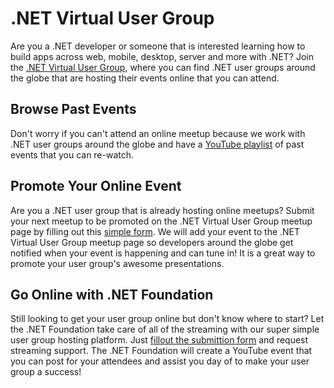 # .NET Virtual User Group

Are you a .NET developer or someone that is interested learning how to build apps across web, mobile, desktop, server and more with .NET? Join the [.NET Virtual User Group](https://www.meetup.com/dotnet-virtual-user-group/), where you can find .NET user groups around the globe that are hosting their events online that you can attend. 

## Browse Past Events

Don't worry if you can't attend an online meetup because we work with .NET user groups around the globe and have a [YouTube playlist](https://www.youtube.com/playlist?list=PL1rZQsJPBU2S4_ZjpE20DJcPT8okkXPja) of past events that you can re-watch.

## Promote Your Online Event

Are you a .NET user group that is already hosting online meetups? Submit your next meetup to be promoted on the .NET Virtual User Group meetup page by filling out this [simple form](https://bit.ly/2OohRR2). We will add your event to the .NET Virtual User Group meetup page so developers around the globe get notified when your event is happening and can tune in! It is a great way to promote your user group's awesome presentations.

## Go Online with .NET Foundation

Still looking to get your user group online but don't know where to start? Let the .NET Foundation take care of all of the streaming with our super simple user group hosting platform. Just [fillout the submittion form](https://bit.ly/2OohRR2) and request streaming support. The .NET Foundation will create a YouTube event that you can post for your attendees and assist you day of to make your user group a success!
